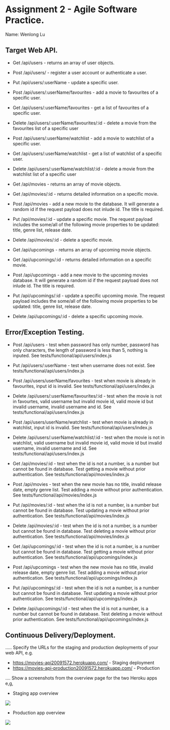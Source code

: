 # Assignment 2 - Agile Software Practice.

Name: Wenlong Lu

## Target Web API.

+ Get /api/users - returns an array of user objects.
+ Post /api/users/ - register a user account or authenticate a user.
+ Put /api/users/:userName - update a specific user.
+ Post /api/users/:userName/favourites - add a movie to favourites of a specific user.
+ Get /api/users/:userName/favourites - get a list of favourites of a specific user.
+ Delete /api/users/:userName/favourites/:id - delete a movie from the favourites list of a specific user
+ Post /api/users/:userName/watchlist - add a movie to watchlist of a specific user.
+ Get /api/users/:userName/watchlist - get a list of watchlist of a specific user.
+ Delete /api/users/:userName/watchlist/:id - delete a movie from the watchlist list of a specific user

+ Get /api/movies - returns an array of movie objects.
+ Get /api/movies/:id - returns detailed information on a specific movie.
+ Post /api/movies - add a new movie to the database. It will generate a random id if the request payload does not inlude id. The title is required.
+ Put /api/movies/:id - update a specific movie. The request payload includes the some/all of the following movie properties to be updated: title, genre list, release date.
+ Delete /api/movies/:id - delete a specific movie. 

+ Get /api/upcomings - returns an array of upcoming movie objects.
+ Get /api/upcomings/:id - returns detailed information on a specific movie.
+ Post /api/upcomings - add a new movie to the upcoming movies database. It will generate a random id if the request payload does not inlude id. The title is required.
+ Put /api/upcomings/:id - update a specific upcoming movie. The request payload includes the some/all of the following movie properties to be updated: title, genre list, release date.
+ Delete /api/upcomings/:id - delete a specific upcoming movie. 

## Error/Exception Testing.

+ Post /api/users - test when password has only number, password has only characters, the length of password is less than 5, nothing is inputed. See tests/functional/api/users/index.js 
+ Put /api/users/:userName - test when username does not exist. See tests/functional/api/users/index.js 
+ Post /api/users/userName/favourites - test when movie is already in favourites, input id is invalid. See tests/functional/api/users/index.js 
+ Delete /api/users/:userName/favourites/:id - test when the movie is not in favourtes,  valid username but invalid movie id, valid movie id but invalid username, invalid username and id. See tests/functional/api/users/index.js 
+ Post /api/users/userName/watchlist - test when movie is already in watchlist, input id is invalid. See tests/functional/api/users/index.js 
+ Delete /api/users/:userName/watchlist/:id - test when the movie is not in watchlist,  valid username but invalid movie id, valid movie id but invalid username, invalid username and id. See tests/functional/api/users/index.js 

+ Get /api/movies/:id - test when the id is not a number, is a number but cannot be found in database. Test getting a movie without prior authentication. See tests/functional/api/movies/index.js 
+ Post /api/movies - test when the new movie has no title, invalid release date, empty genre list. Test adding a movie without prior authentication. See tests/functional/api/movies/index.js 
+ Put /api/movies/:id - test when the id is not a number, is a number but cannot be found in database.  Test updating a movie without prior authentication. See tests/functional/api/movies/index.js 
+ Delete /api/movies/:id - test when the id is not a number, is a number but cannot be found in database. Test deleting a movie without prior authentication. See tests/functional/api/movies/index.js 

+ Get /api/upcomings/:id - test when the id is not a number, is a number but cannot be found in database. Test getting a movie without prior authentication. See tests/functional/api/upcomings/index.js 
+ Post /api/upcomings - test when the new movie has no title, invalid release date, empty genre list. Test adding a movie without prior authentication. See tests/functional/api/upcomings/index.js 
+ Put /api/upcomings/:id - test when the id is not a number, is a number but cannot be found in database.  Test updating a movie without prior authentication. See tests/functional/api/upcomings/index.js 
+ Delete /api/upcomings/:id - test when the id is not a number, is a number but cannot be found in database. Test deleting a movie without prior authentication. See tests/functional/api/upcomings/index.js 

## Continuous Delivery/Deployment.

..... Specify the URLs for the staging and production deployments of your web API, e.g.

+ https://movies-api20091572.herokuapp.com/ - Staging deployment
+ https://movies-api-production20091572.herokuapp.com/ - Production

.... Show a screenshots from the overview page for the two Heroku apps e,g,

+ Staging app overview 

![][stagingapp]

+ Production app overview 

![][productionapp]

[stagingapp]: ./img/stagingapp.png
[productionapp]: ./img/productionapp.png